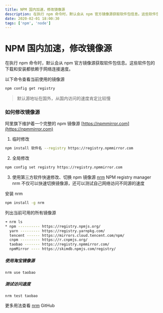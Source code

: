 ```yaml
---
title: NPM 国内加速，修改镜像源
description: 在执行 npm 命令时，默认会从 npm 官方镜像源获取软件包信息。这些软件包的下载和安装都依赖于网络连接速度，国内加速，修改镜像源。
date: 2020-02-01 18:00:30
tags: ['npm', 'node']
---
```


# NPM 国内加速，修改镜像源

在执行 npm 命令时，默认会从 npm 官方镜像源获取软件包信息。这些软件包的下载和安装都依赖于网络连接速度。

以下命令查看当前使用的镜像源

```bash
npm config get registry
```



> 默认源地址在国外，从国内访问的速度肯定比较慢

### 如何修改镜像源

阿里旗下维护着一个完整的 npm 镜像源 [https://npmmirror.com](https://npmmirror.com)



1. 临时修改
  ```bash
  npm install 软件名 --registry https://registry.npmmirror.com
  ```

  
2. 全局修改
  ```bash
  npm config set registry https://registry.npmmirror.com
  ```

  

3. 使用第三方软件快速修改、切换 npm 镜像源
[nrm](https://github.com/Pana/nrm) NPM registry manager
nrm 不仅可以快速切换镜像源，还可以测试自己网络访问不同源的速度

安装 nrm
```bash
npm install -g nrm
```

列出当前可用的所有镜像源

```bash
➜ nrm ls
* npm ---------- https://registry.npmjs.org/
  yarn --------- https://registry.yarnpkg.com/
  tencent ------ https://mirrors.cloud.tencent.com/npm/
  cnpm --------- https://r.cnpmjs.org/
  taobao ------- https://registry.npmmirror.com/
  npmMirror ---- https://skimdb.npmjs.com/registry/
```

##### 使用淘宝镜像源

```shell
nrm use taobao
```

##### 测试访问速度

```shell
nrm test taobao
```

更多用法查看 [nrm](https://github.com/Pana/nrm) GitHub
